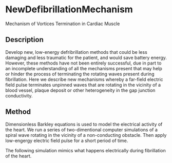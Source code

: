 # NewDefibrillationMechanism
Mechanism of Vortices Termination in Cardiac Muscle

## Description
Develop new, low-energy defribrillation methods that could be less damaging and less traumatic for the patient, and would save battery energy. However, these methods have not been entirely successful, due in part to an incomplete understanding of all the mechanisms present that may help or hinder the process of terminating the rotating waves present during fibrillation. Here we describe new mechanisms whereby a far-field electric field pulse terminates unpinned waves that are rotating in the vicinity of a blood vessel, plaque deposit or other heterogeneity in the gap junction conductivity.

## Method

Dimensionless Barkley equations is used to model the electrical activity of the heart. 
We run a series of two-dimentional computer simulations of a spiral wave rotating in the vicinity of a non-conducting obstacle. Then apply low-engergy electric field pulse for a short period of time. 

The following simulation mimics what happens electrically during fibrillation of the heart. 
